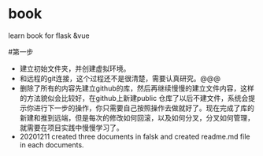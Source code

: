 <!--
 * @Author: dofospider
 * @since: 2020-12-11 15:55:20
 * @lastTime: 2020-12-11 23:59:35
 * @LastAuthor: Do not edit
-->
# book
learn book for flask &amp;vue

#第一步
- 建立初始文件夹，并创建虚拟环境。
- 和远程的git连接，这个过程还不是很清楚，需要认真研究。@@@
- 删除了所有的内容先建立github的库，然后再继续慢慢的建立文件内容，这样的方法貌似会比较好，在github上新建public 仓库了以后不建文件，系统会提示你进行下一步的操作，你只需要自己按照操作去做就好了。现在完成了库的新建和推到远端，但是每次的修改如何回滚，以及如何分叉，分叉如何管理，就需要在项目实践中慢慢学习了。
- 20201211 created three documents in falsk and created readme.md file in each documents.
